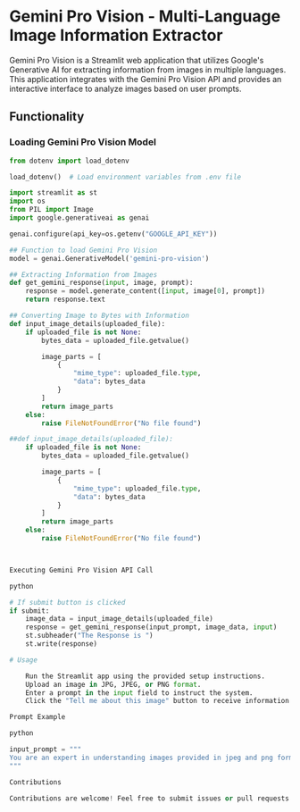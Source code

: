 # Gemini Pro Vision - Multi-Language Image Information Extractor

Gemini Pro Vision is a Streamlit web application that utilizes Google's Generative AI for extracting information from images in multiple languages. This application integrates with the Gemini Pro Vision API and provides an interactive interface to analyze images based on user prompts.

## Functionality

### Loading Gemini Pro Vision Model

```python
from dotenv import load_dotenv

load_dotenv()  # Load environment variables from .env file

import streamlit as st 
import os 
from PIL import Image
import google.generativeai as genai

genai.configure(api_key=os.getenv("GOOGLE_API_KEY"))

## Function to load Gemini Pro Vision
model = genai.GenerativeModel('gemini-pro-vision')

## Extracting Information from Images
def get_gemini_response(input, image, prompt):
    response = model.generate_content([input, image[0], prompt])
    return response.text

## Converting Image to Bytes with Information
def input_image_details(uploaded_file):
    if uploaded_file is not None:
        bytes_data = uploaded_file.getvalue()

        image_parts = [
            {
                "mime_type": uploaded_file.type,
                "data": bytes_data
            }
        ]
        return image_parts
    else:
        raise FileNotFoundError("No file found")

##def input_image_details(uploaded_file):
    if uploaded_file is not None:
        bytes_data = uploaded_file.getvalue()

        image_parts = [
            {
                "mime_type": uploaded_file.type,
                "data": bytes_data
            }
        ]
        return image_parts
    else:
        raise FileNotFoundError("No file found")



Executing Gemini Pro Vision API Call

python

# If submit button is clicked
if submit:
    image_data = input_image_details(uploaded_file)
    response = get_gemini_response(input_prompt, image_data, input)
    st.subheader("The Response is ")
    st.write(response)

# Usage

    Run the Streamlit app using the provided setup instructions.
    Upload an image in JPG, JPEG, or PNG format.
    Enter a prompt in the input field to instruct the system.
    Click the "Tell me about this image" button to receive information extracted from the image.

Prompt Example

python

input_prompt = """
You are an expert in understanding images provided in jpeg and png formats. We will upload an image, and you will have to answer questions about that uploaded image.
"""

Contributions

Contributions are welcome! Feel free to submit issues or pull requests.



